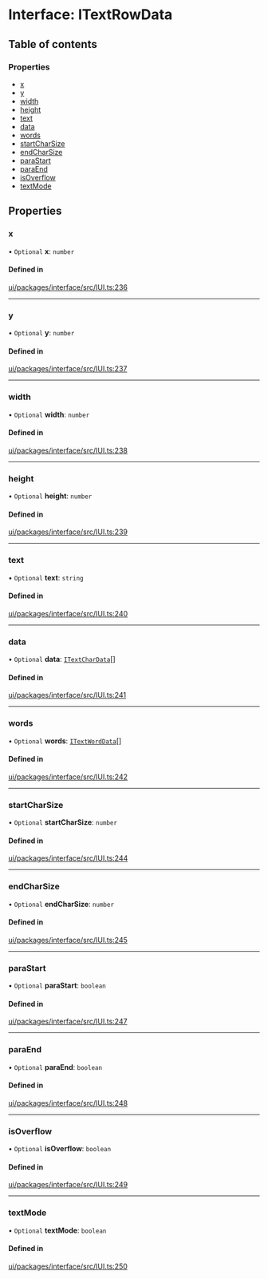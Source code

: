 # Interface: ITextRowData

## Table of contents

### Properties

- [x](ITextRowData.md#x)
- [y](ITextRowData.md#y)
- [width](ITextRowData.md#width)
- [height](ITextRowData.md#height)
- [text](ITextRowData.md#text)
- [data](ITextRowData.md#data)
- [words](ITextRowData.md#words)
- [startCharSize](ITextRowData.md#startcharsize)
- [endCharSize](ITextRowData.md#endcharsize)
- [paraStart](ITextRowData.md#parastart)
- [paraEnd](ITextRowData.md#paraend)
- [isOverflow](ITextRowData.md#isoverflow)
- [textMode](ITextRowData.md#textmode)

## Properties

### x

• `Optional` **x**: `number`

#### Defined in

[ui/packages/interface/src/IUI.ts:236](https://github.com/leaferjs/leafer-ui/blob/66bfac2/packages/interface/src/IUI.ts#L236)

___

### y

• `Optional` **y**: `number`

#### Defined in

[ui/packages/interface/src/IUI.ts:237](https://github.com/leaferjs/leafer-ui/blob/66bfac2/packages/interface/src/IUI.ts#L237)

___

### width

• `Optional` **width**: `number`

#### Defined in

[ui/packages/interface/src/IUI.ts:238](https://github.com/leaferjs/leafer-ui/blob/66bfac2/packages/interface/src/IUI.ts#L238)

___

### height

• `Optional` **height**: `number`

#### Defined in

[ui/packages/interface/src/IUI.ts:239](https://github.com/leaferjs/leafer-ui/blob/66bfac2/packages/interface/src/IUI.ts#L239)

___

### text

• `Optional` **text**: `string`

#### Defined in

[ui/packages/interface/src/IUI.ts:240](https://github.com/leaferjs/leafer-ui/blob/66bfac2/packages/interface/src/IUI.ts#L240)

___

### data

• `Optional` **data**: [`ITextCharData`](ITextCharData.md)[]

#### Defined in

[ui/packages/interface/src/IUI.ts:241](https://github.com/leaferjs/leafer-ui/blob/66bfac2/packages/interface/src/IUI.ts#L241)

___

### words

• `Optional` **words**: [`ITextWordData`](ITextWordData.md)[]

#### Defined in

[ui/packages/interface/src/IUI.ts:242](https://github.com/leaferjs/leafer-ui/blob/66bfac2/packages/interface/src/IUI.ts#L242)

___

### startCharSize

• `Optional` **startCharSize**: `number`

#### Defined in

[ui/packages/interface/src/IUI.ts:244](https://github.com/leaferjs/leafer-ui/blob/66bfac2/packages/interface/src/IUI.ts#L244)

___

### endCharSize

• `Optional` **endCharSize**: `number`

#### Defined in

[ui/packages/interface/src/IUI.ts:245](https://github.com/leaferjs/leafer-ui/blob/66bfac2/packages/interface/src/IUI.ts#L245)

___

### paraStart

• `Optional` **paraStart**: `boolean`

#### Defined in

[ui/packages/interface/src/IUI.ts:247](https://github.com/leaferjs/leafer-ui/blob/66bfac2/packages/interface/src/IUI.ts#L247)

___

### paraEnd

• `Optional` **paraEnd**: `boolean`

#### Defined in

[ui/packages/interface/src/IUI.ts:248](https://github.com/leaferjs/leafer-ui/blob/66bfac2/packages/interface/src/IUI.ts#L248)

___

### isOverflow

• `Optional` **isOverflow**: `boolean`

#### Defined in

[ui/packages/interface/src/IUI.ts:249](https://github.com/leaferjs/leafer-ui/blob/66bfac2/packages/interface/src/IUI.ts#L249)

___

### textMode

• `Optional` **textMode**: `boolean`

#### Defined in

[ui/packages/interface/src/IUI.ts:250](https://github.com/leaferjs/leafer-ui/blob/66bfac2/packages/interface/src/IUI.ts#L250)
